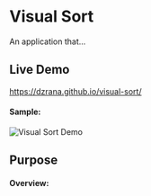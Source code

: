 # Visual Sort

An application that...

## Live Demo

https://dzrana.github.io/visual-sort/

#### Sample:

![Visual Sort Demo](demo/v-s_demo.gif)

## Purpose

#### Overview:
